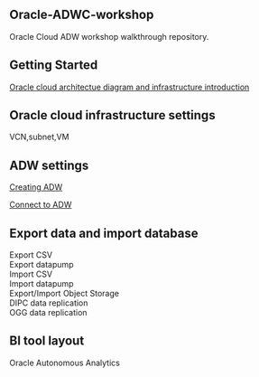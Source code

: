 ## Oracle-ADWC-workshop

Oracle Cloud ADW workshop walkthrough repository.

## Getting Started

[Oracle cloud architectue diagram and infrastructure introduction](https://github.com/Lhanber/Oracle-ADWC-workshop/blob/master/00-getting-started/workshop_architecture_diagram.md#oracle-cloud-architecture)

## Oracle cloud infrastructure settings
VCN,subnet,VM

## ADW settings
[Creating ADW](https://github.com/Lhanber/Oracle-ADWC-workshop/blob/master/00-getting-started/workshop_architecture_diagram.md#oracle-cloud-architecture)

[Connect to ADW](https://github.com/Lhanber/Oracle-ADWC-workshop/blob/master/00-getting-started/workshop_architecture_diagram.md#oracle-cloud-architecture)

## Export data and import database
Export CSV  
Export datapump  
Import CSV  
Import datapump  
Export/Import Object Storage  
DIPC data replication  
OGG data replication  

## BI tool layout
Oracle Autonomous Analytics

